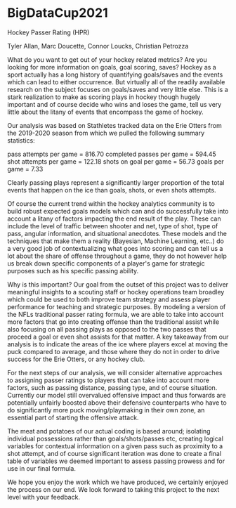 # BigDataCup2021
Hockey Passer Rating (HPR)

Tyler Allan, Marc Doucette, Connor Loucks, Christian Petrozza

What do you want to get out of your hockey related metrics? Are you looking for more information on goals, goal scoring, saves? Hockey as a sport actually has a long history of quantifying goals/saves and the events which can lead to either occurrence. But virtually all of the readily available research on the subject focuses on goals/saves and very little else. This is a stark realization to make as scoring plays in hockey though hugely important and of course decide who wins and loses the game, tell us very little about the litany of events that encompass the game of hockey.

Our analysis was based on Stathletes tracked data on the Erie Otters from the 2019-2020 season from which we pulled the following summary statistics:

pass attempts per game = 816.70
completed passes per game = 594.45
shot attempts per game = 122.18
shots on goal per game = 56.73
goals per game = 7.33

Clearly passing plays represent a significantly larger proportion of the total events that happen on the ice than goals, shots, or even shots attempts. 

Of course the current trend within the hockey analytics community is to build robust expected goals models which can and do successfully take into account a litany of factors impacting the end result of the play. These can include the level of traffic between shooter and net, type of shot, type of pass, angular information, and situational anecdotes. These models and the techniques that make them a reality (Bayesian, Machine Learning, etc..) do a very good job of contextualizing what goes into scoring and can tell us a lot about the share of offense throughout a game, they do not however help us break down specific components of a player's game for strategic purposes such as his specific passing ability. 

Why is this important? Our goal from the outset of this project was to deliver meaningful insights to a scouting staff or hockey operations team broadley which could be used to both improve team strategy and assess player performance for teaching and strategic purposes. By modeling a version of the NFLs traditional passer rating formula, we are able to take into account more factors that go into creating offense than the traditional assist while also focusing on all passing plays as opposed to the two passes that proceed a goal or even shot assists for that matter. A key takeaway from our analysis is to indicate the areas of the ice where players excel at moving the puck compared to average, and those where they do not in order to drive success for the Erie Otters, or any hockey club.  

For the next steps of our analysis, we will consider alternative approaches to assigning passer ratings to players that can take into account more factors, such as passing distance, passing type, and of course situation. Currently our model still overvalued offensive impact and thus forwards are potentially unfairly boosted above their defensive counterparts who have to do significantly more puck moving/playmaking in their own zone, an essential part of starting the offensive attack. 

The meat and potatoes of our actual coding is based around; isolating individual possessions rather than goals/shots/passes etc, creating logical variables for contextual information on a given pass such as proximity to a shot attempt, and of course significant iteration was done to create a final table of variables we deemed important to assess passing prowess and for use in our final formula. 

We hope you enjoy the work which we have produced, we certainly enjoyed the process on our end. We look forward to taking this project to the next level with your feedback. 
